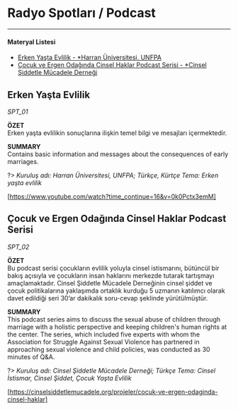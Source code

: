 # Radyo Spotları / Podcast
***
#### __Materyal Listesi__

- [Erken Yaşta Evlilik - *Harran Üniversitesi, UNFPA](#erken-yaşta-evlilik)
- [Çocuk ve Ergen Odağında Cinsel Haklar Podcast Serisi - *Cinsel Şiddetle Mücadele Derneği](#Çocu-ve-Ergen-Odağında-Cinsel-Haklar-Podcast-Serisi)


## Erken Yaşta Evlilik 
*SPT_01*

**ÖZET**  
Erken yaşta evlilikin sonuçlarına ilişkin temel bilgi ve mesajları içermektedir.

**SUMMARY**  
Contains basic information and messages about the consequences of early marriages.

?> *Kuruluş adı: Harran Üniversitesi, UNFPA; Türkçe, Kürtçe Tema: Erken yaşta evlilik*

[https://www.youtube.com/watch?time_continue=16&v=0k0Pctx3emM]

## Çocuk ve Ergen Odağında Cinsel Haklar Podcast Serisi
*SPT_02*

**ÖZET**  
Bu podcast serisi çocukların evlilik yoluyla cinsel istismarını, bütüncül bir bakış açısıyla ve çocukların insan haklarını merkezde tutarak tartışmayı amaçlamaktadır. Cinsel Şiddetle Mücadele Derneğinin cinsel şiddet ve çocuk politikalarına yaklaşımda ortaklık kurduğu 5 uzmanın katılımcı olarak davet edildiği seri 30’ar dakikalık soru-cevap şeklinde yürütülmüştür. 

**SUMMARY**  
This podcast series aims to discuss the sexual abuse of children through marriage with a holistic perspective and keeping children's human rights at the center. The series, which included five experts with whom the Association for Struggle Against Sexual Violence has partnered in approaching sexual violence and child policies, was conducted as 30 minutes of Q&A.

?> *Kuruluş adı: Cinsel Şiddetle Mücadele Derneği; Türkçe Tema: Cinsel İstismar, Cinsel Şiddet, Çocuk Yaşta Evlilik*

[https://cinselsiddetlemucadele.org/projeler/cocuk-ve-ergen-odaginda-cinsel-haklar]
